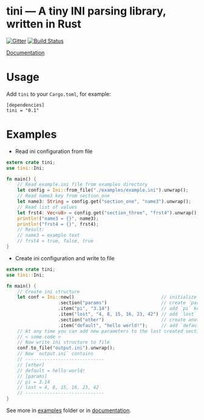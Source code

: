 # tini &mdash; A tiny INI parsing library, written in Rust

[![Gitter](https://badges.gitter.im/pinecrew/tiny-ini.svg)](https://gitter.im/pinecrew/tiny-ini?utm_source=badge&utm_medium=badge&utm_campaign=pr-badge&utm_content=badge)
[![Build Status](https://travis-ci.org/pinecrew/tini.svg?branch=master)](https://travis-ci.org/pinecrew/tini)

[Documentation](http://pinecrew.github.io/tini/tini/)

# Usage

Add `tini` to your `Cargo.toml`, for example:
```
[dependencies]
tini = "0.1"
```

# Examples

* Read ini configuration from file

```rust
extern crate tini;
use tini::Ini;

fn main() {
    // Read example.ini file from examples directory
    let config = Ini::from_file("./examples/example.ini").unwrap();
    // Read name3 key from section_one
    let name3: String = config.get("section_one", "name3").unwrap();
    // Read list of values
    let frst4: Vec<u8> = config.get("section_three", "frst4").unwrap();
    println!("name3 = {}", name3);
    println!("frst4 = {}", frst4);
    // Result:
    // name3 = example text
    // frst4 = true, false, true
}
```

* Create ini configuration and write to file

```rust
extern crate tini;
use tini::Ini;

fn main() {
    // Create ini structure
    let conf = Ini::new()                                // initialize Ini
                   .section("params")                    // create `params` section
                   .item("pi", "3.14")                   // add `pi` key
                   .item("lost", "4, 8, 15, 16, 23, 42") // add `lost` list
                   .section("other")                     // create another section
                   .item("default", "hello world!");     // add `default` key to `other` section
    // At any time you can add new parameters to the last created section
    // < some code >
    // Now write ini structure to file
    conf.to_file("output.ini").unwrap();
    // Now `output.ini` contains
    // -----------------------------
    // [other]
    // default = hello world!
    // [params]
    // pi = 3.14
    // lost = 4, 8, 15, 16, 23, 42
    // -----------------------------
}
```

See more in [examples](./examples) folder or in [documentation](http://pinecrew.github.io/tini/tini/).